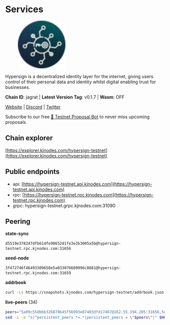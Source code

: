 # Services

<figure><img src="https://raw.githubusercontent.com/kj89/cosmos-images/main/logos/hypersign.png" width="150" alt=""><figcaption></figcaption></figure>

Hypersign is a decentralized identity layer for the internet, giving  users control of their personal data and identity whilst digital  enabling trust for businesses.

**Chain ID**: jagrat | **Latest Version Tag**: v0.1.7 | **Wasm**: OFF

[Website](https://hypersign.id) | [Discord](https://discord.gg/DmuUjMrHVw) | [Twitter](https://twitter.com/hypersignchain)



Subscribe to our free [🤖 Testnet Proposal Bot](https://t.me/kjnodes_testnet_proposal_bot) to never miss upcoming proposals


## Chain explorer
[https://explorer.kjnodes.com/hypersign-testnet](https://explorer.kjnodes.com/hypersign-testnet)

## Public endpoints

* api: [https://hypersign-testnet.api.kjnodes.com](https://hypersign-testnet.api.kjnodes.com)
* rpc: [https://hypersign-testnet.rpc.kjnodes.com](https://hypersign-testnet.rpc.kjnodes.com)
* grpc: hypersign-testnet.grpc.kjnodes.com:31090

## Peering

**state-sync**

```text
d5519e378247dfb61dfe90652d1fe3e2b3005a5b@hypersign-testnet.rpc.kjnodes.com:31656
```

**seed-node**

```text
3f472746f46493309650e5a033076689996c8881@hypersign-testnet.rpc.kjnodes.com:31659
```

**addrbook**
```bash
curl -Ls https://snapshots.kjnodes.com/hypersign-testnet/addrbook.json > $HOME/.hid-node/config/addrbook.json
```

**live-peers** (34)
```bash
peers="5a09c55dbbb32b870645f56993e87403dfd17467@162.55.194.205:31656,5e4fc955b23ab00f6a07cb6d56e89aafac0c85ff@167.86.85.122:26656,934324c3b4318d8438954d19a82673a3d218951b@142.132.209.236:10956,3ca31590349f5a1480163e4a802cdc6b6ee25328@65.108.131.99:21339,54f5df8d6516ead7099191776d9ee2048e0ec947@95.214.53.46:26656,bd2ae9f1c42183104719f7c44be078bb7d282a61@65.109.92.241:11056,9876d1b1e5b5968c1c729559325dd909f93c1d34@65.108.238.61:56656,001668e85c4f7b6ff796b3b593e485cd67223f0c@85.190.254.14:31656,56615e02aa90e35a20a1fc4c46e78bb00956f07b@192.118.76.199:26681,5b6356defbfc7227035698d6af7d686d3981a0eb@5.161.99.136:26656,ec5127072c252f7246fb66f7e7762423a23ff6bd@154.12.228.93:31656,d5519e378247dfb61dfe90652d1fe3e2b3005a5b@65.109.68.190:31656,b0e892ebca1dfe7640778d522d65c094cd0dd014@185.196.20.153:26656,efcb16ec33d8e6233d1068fff679c6fd64bf5802@65.108.225.158:10956,eaf27acc810a3d6728dde972ebad26810cce0ae6@65.108.229.233:26656,4e08d5b0cb43c8d5ffc42987a5166bab2a04a93b@65.109.92.240:21066,fbc7ce82f02e24257395dc0310ad2921ea61e199@65.109.92.148:61156,1de2abae74a4c5fd7d96d9869ef02187f81498f0@134.209.238.66:26656,5c2a752c9b1952dbed075c56c600c3a79b58c395@185.16.39.158:26926,610843eda2f0388cb8e75917e8c1f63350bd3bd1@154.26.131.130:16656,62c3f3e5214495593ad204f3c6cd879f3f4ed6a9@5.9.79.121:26656,7bd5ca4aebb21d664939295c306ad6aef70b5604@167.235.137.178:26656,1e3f0aeb6f2a2017b122af2461a75c9695790954@65.108.233.109:10956,17befe8d02039c5b0f4489d22fcfe768cb35a035@209.145.53.163:10656,d7c9b9a3c3a6c5f4ccdfb37a8358755b277271c1@3.110.226.164:26656,c20f2216b56cb24921b688a6cffc7fe09799a069@162.55.103.44:26656,c1b6d86f46eab9d0aa2e4399cddb9cf05d13621a@65.108.206.118:60556,0188d0143ea4311923a809bb07ee9ebf13c0c63b@94.130.16.254:60656,0c6758a3f4554bbc67da73993bbb697764c5c534@38.242.142.227:26656,620478e35ba6740f0afb2a0dd6ca9b34765bc60e@65.109.30.12:60856,1380864bb38481fef4b2358026a5ed53fc027679@95.214.52.206:26656,23eff008c88dcc60ef9a71f2fb469c472679c35e@136.243.88.91:5040,7d85caec437cc8c0a504d6ab3b18fd07c173b2fb@94.130.219.37:26001,a3f3d6dba11bfe080693938666064b2324fbaccf@88.99.164.158:11056"
sed -i -e "s|^persistent_peers *=.*|persistent_peers = \"$peers\"|" $HOME/.hid-node/config/config.toml
```
